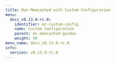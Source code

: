 ```yaml
---
title: Run Memcached with Custom Configuration
menu:
  docs_v0.13.0-rc.0:
    identifier: mc-custom-config
    name: Custom Configuration
    parent: mc-memcached-guides
    weight: 50
menu_name: docs_v0.13.0-rc.0
info:
  version: v0.13.0-rc.0
---
```


